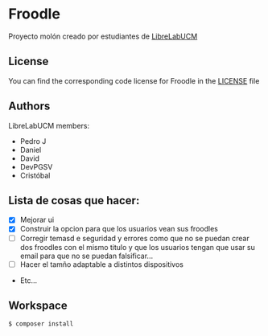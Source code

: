 # Froodle
Proyecto molón creado por estudiantes de [LibreLabUCM](https://librelabucm.org/ "Librelab's Homepage")

## License
You can find the corresponding code license for Froodle in the [LICENSE](LICENSE) file

## Authors
LibreLabUCM members:
- Pedro J
- Daniel
- David
- DevPGSV
- Cristóbal

## Lista de cosas que hacer:
* [x] Mejorar ui
* [x] Construir la opcion para que los usuarios vean sus froodles
* [ ] Corregir temasd e seguridad y errores como que no se puedan crear dos froodles con el mismo titulo y que los usuarios tengan que usar su email para que no se puedan falsificar...
* [ ] Hacer el tamño adaptable a distintos dispositivos
* Etc...

## Workspace
```sh
$ composer install
```
